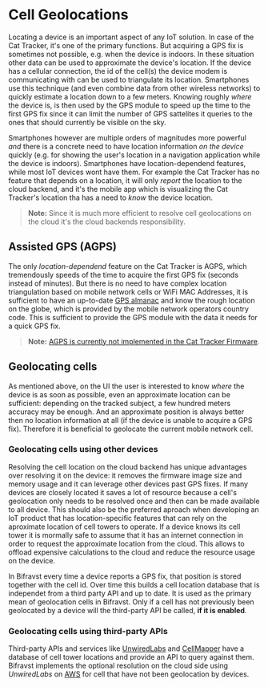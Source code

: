 # Cell Geolocations

Locating a device is an important aspect of any IoT solution. In case of the Cat
Tracker, it's one of the primary functions. But acquiring a GPS fix is sometimes
not possible, e.g. when the device is indoors. In these situation other data can
be used to approximate the device's location. If the device has a cellular
connection, the id of the cell(s) the device modem is communicating with can be
used to triangulate its location. Smartphones use this technique (and even
combine data from other wireless networks) to quickly estimate a location down
to a few meters. Knowing roughly _where_ the device is, is then used by the GPS
module to speed up the time to the first GPS fix since it can limit the number
of GPS sattelites it queries to the ones that should currently be visible on the
sky.

Smartphones however are multiple orders of magnitudes more powerful _and_ there
is a concrete need to have location information _on the device_ quickly (e.g.
for showing the user's location in a navigation application while the device is
indoors). Smartphones have location-dependend features, while most IoT devices
wont have them. For example the Cat Tracker has no feature that depends on a
location, it will only _report_ the location to the cloud backend, and it's the
mobile app which is visualizing the Cat Tracker's location tha has a need to
_know_ the device location.

> **Note:** Since it is much more efficient to resolve cell geolocations on the
> cloud it's the cloud backends responsibility.

## Assisted GPS (AGPS)

The only _location-dependend_ feature on the Cat Tracker is AGPS, which
tremendously speeds of the time to acquire the first GPS fix (seconds instead of
minutes). But there is no need to have complex location triangulation based on
mobile network cells or WiFi MAC Addresses, it is sufficient to have an
up-to-date [GPS almanac](https://en.wikipedia.org/wiki/GPS_signals#Almanac) and
know the rough location on the globe, which is provided by the mobile network
operators country code. This is sufficient to provide the GPS module with the
data it needs for a quick GPS fix.

> **Note:**
> [AGPS is currently not implemented in the Cat Tracker Firmware](https://github.com/bifravst/firmware/issues/8).

## Geolocating cells

As mentioned above, on the UI the user is interested to know _where_ the device
is as soon as possible, even an approximate location can be sufficient:
depending on the tracked subject, a few hundred meters accuracy may be enough.
And an approximate position is always better then no location information at all
(if the device is unable to acquire a GPS fix). Therefore it is beneficial to
geolocate the current mobile network cell.

### Geolocating cells using other devices

Resolving the cell location on the cloud backend has unique advantages over
resolving it on the device: it removes the firmware image size and memory usage
and it can leverage other devices past GPS fixes. If many devices are closely
located it saves a lot of resource because a cell's geolocation only needs to be
resolved once and then can be made available to all device. This should also be
the preferred aproach when developing an IoT product that has location-specific
features that can rely on the aproximate location of cell towers to operate. If
a device knows its cell tower it is mormally safe to assume that it has an
internet connection in order to request the approximate location from the cloud.
This allows to offload expensive calculations to the cloud and reduce the
resource usage on the device.

In Bifravst every time a device reports a GPS fix, that position is stored
together with the cell id. Over time this builds a cell location database that
is independet from a third party API and up to date. It is used as the primary
mean of geolocation cells in Bifravst. Only if a cell has not previously been
geolocated by a device will the third-party API be called, **if it is enabled**.

### Geolocating cells using third-party APIs

Third-party APIs and services like [UnwiredLabs](https://unwiredlabs.com/) and
[CellMapper](https://www.cellmapper.net/) have a database of cell tower
locations and provide an API to query against them. Bifravst implements the
optional resolution on the cloud side using _UnwiredLabs_ on
[AWS](../aws/CellGeolocation.md) for cell that have not been geolocation by
devices.
